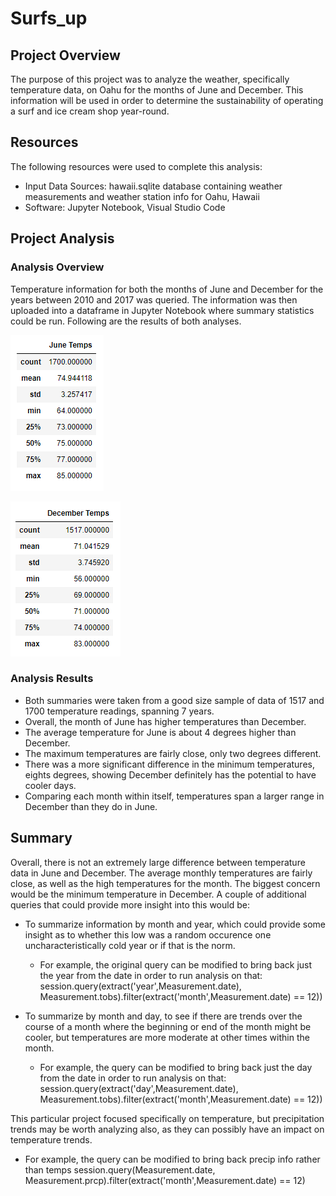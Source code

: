 # Surfs_up

## Project Overview
The purpose of this project was to analyze the weather, specifically temperature data, on Oahu for the months of June and December.  This information will be used in order to determine the sustainability of operating a surf and ice cream shop year-round. 


##  Resources
The following resources were used to complete this analysis:
- Input Data Sources:  hawaii.sqlite database containing weather measurements and weather station info for Oahu, Hawaii
- Software:  Jupyter Notebook, Visual Studio Code


## Project Analysis
### Analysis Overview
Temperature information for both the months of June and December for the years between 2010 and 2017 was queried.  The information was then uploaded into a dataframe in Jupyter Notebook where summary statistics could be run.  Following are the results of both analyses.

![june_temp_stats](june_temp_stats.png)

![december_temp_stats](https://github.com/adbauer06/surfs_up/blob/main/december_temp_stats.PNG)

### Analysis Results 
- Both summaries were taken from a good size sample of data of 1517 and 1700 temperature readings, spanning 7 years.
- Overall, the month of June has higher temperatures than December. 
- The average temperature for June is about 4 degrees higher than December. 
- The maximum temperatures are fairly close, only two degrees different.
- There was a more significant difference in the minimum temperatures, eights degrees, showing December definitely has the potential to have cooler days.
- Comparing each month within itself, temperatures span a larger range in December than they do in June.



## Summary
Overall, there is not an extremely large difference between temperature data in June and December.  The average monthly temperatures are fairly close, as well as the high temperatures for the month.  The biggest concern would be the minimum temperature in December.  A couple of additional queries that could provide more insight into this would be:
- To summarize information by month and year, which could provide some insight as to whether this low was a random occurence one uncharacteristically cold year or if that is the norm.
    - For example, the original query can be modified to bring back just the year from the date in order to run analysis on that:  
    session.query(extract('year',Measurement.date), Measurement.tobs).filter(extract('month',Measurement.date) == 12))

- To summarize by month and day, to see if there are trends over the course of a month where the beginning or end of the month might be cooler, but temperatures are more moderate at other times within the month.
    - For example, the query can be modified to bring back just the day from the date in order to run analysis on that:  
    session.query(extract('day',Measurement.date), Measurement.tobs).filter(extract('month',Measurement.date) == 12))

This particular project focused specifically on temperature, but precipitation trends may be worth analyzing also, as they can possibly have an impact on temperature trends.
- For example, the query can be modified to bring back precip info rather than temps
session.query(Measurement.date, Measurement.prcp).filter(extract('month',Measurement.date) == 12)


